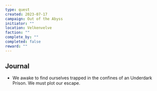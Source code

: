 ```yaml
---
type: quest
created: 2023-07-17
campaign: Out of the Abyss
initiator: ""
location: Velkenvelve
faction: ""
complete_by: ""
completed: false
reward: ""
---
```


## Journal

- We awake to find ourselves trapped in the confines of an Underdark Prison. We must plot our escape.

